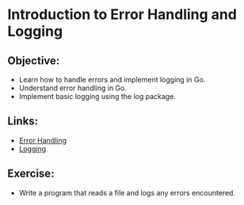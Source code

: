 # Introduction to Error Handling and Logging

## Objective:
- Learn how to handle errors and implement logging in Go.
- Understand error handling in Go.
- Implement basic logging using the log package.

## Links:
- [Error Handling](https://gobyexample.com/errors)
- [Logging](https://gobyexample.com/logging)

## Exercise:
- Write a program that reads a file and logs any errors encountered.
